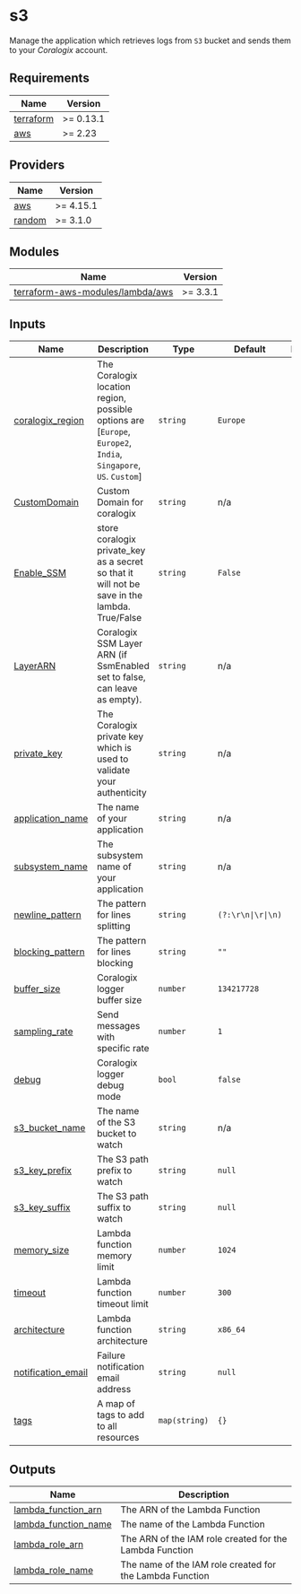 # s3

Manage the application which retrieves logs from `S3` bucket and sends them to your *Coralogix* account.

## Requirements

| Name | Version |
|------|---------|
| <a name="requirement_terraform"></a> [terraform](#requirement\_terraform) | >= 0.13.1 |
| <a name="requirement_aws"></a> [aws](#requirement\_aws) | >= 2.23 |

## Providers

| Name | Version |
|------|---------|
| <a name="provider_aws"></a> [aws](#provider\_aws) | >= 4.15.1 |
| <a name="provider_random"></a> [random](#provider\_random) | >= 3.1.0 |

## Modules

| Name | Version |
|------|---------|
| <a name="module_terraform_aws_modules_lambda_aws"></a> [terraform-aws-modules/lambda/aws](#module\_terraform\_aws\_modules\_lambda\_aws) | >= 3.3.1 |

## Inputs

| Name | Description | Type | Default | Required |
|------|-------------|------|---------|:--------:|
| <a name="input_coralogix_region"></a> [coralogix\_region](#input\_coralogix\_region) | The Coralogix location region, possible options are [`Europe`, `Europe2`, `India`, `Singapore`, `US`. `Custom`] | `string` | `Europe` | no |
| <a name="input_CustomDomain"></a> [CustomDomain](#input\_CustomDomain) | Custom Domain for coralogix | `string` | n/a | no |
| <a name="input_Enable_SSM"></a> [Enable_SSM](#input\_Enable_\_SSM) | store coralogix private_key as a secret so that it will not be save in the lambda. True/False | `string` | `False` | no |
| <a name="input_LayerARN"></a> [LayerARN](#input\_LayerARN) | Coralogix SSM Layer ARN (if SsmEnabled set to false, can leave as empty). | `string` | n/a | no |
| <a name="input_private_key"></a> [private\_key](#input\_private\_key) | The Coralogix private key which is used to validate your authenticity | `string` | n/a | yes |
| <a name="input_application_name"></a> [application\_name](#input\_application\_name) | The name of your application | `string` | n/a | yes |
| <a name="input_subsystem_name"></a> [subsystem\_name](#input\_subsystem\_name) | The subsystem name of your application | `string` | n/a | yes |
| <a name="input_newline_pattern"></a> [newline\_pattern](#input\_newline\_pattern) | The pattern for lines splitting | `string` | `(?:\r\n\|\r\|\n)` | no |
| <a name="input_blocking_pattern"></a> [blocking\_pattern](#input\_blocking\_pattern) | The pattern for lines blocking | `string` | `""` | no |
| <a name="input_buffer_size"></a> [buffer\_size](#input\_buffer\_size) | Coralogix logger buffer size | `number` | `134217728` | no |
| <a name="input_sampling_rate"></a> [sampling\_rate](#input\_sampling\_rate) | Send messages with specific rate | `number` | `1` | no |
| <a name="input_debug"></a> [debug](#debug) | Coralogix logger debug mode | `bool` | `false` | no |
| <a name="input_s3_bucket_name"></a> [s3\_bucket\_name](#input\_s3\_bucket\_name) | The name of the S3 bucket to watch | `string` | n/a | yes |
| <a name="input_s3_key_prefix"></a> [s3\_key\_prefix](#input\_s3\_key\_prefix) | The S3 path prefix to watch | `string` | `null` | no |
| <a name="input_s3_key_suffix"></a> [s3\_key\_suffix](#input\_s3\_key\_suffix) | The S3 path suffix to watch | `string` | `null` | no |
| <a name="input_memory_size"></a> [memory\_size](#input\_memory\_size) | Lambda function memory limit | `number` | `1024` | no |
| <a name="input_timeout"></a> [timeout](#input\_timeout) | Lambda function timeout limit | `number` | `300` | no |
| <a name="input_architecture"></a> [architecture](#input\_architecture) | Lambda function architecture | `string` | `x86_64` | no |
| <a name="input_notification_email"></a> [notification_email](#input\_notification\_email) | Failure notification email address | `string` | `null` | no |
| <a name="input_tags"></a> [tags](#input\_tags) | A map of tags to add to all resources | `map(string)` | `{}` | no |

## Outputs

| Name | Description |
|------|-------------|
| <a name="output_lambda_function_arn"></a> [lambda\_function\_arn](#output\_lambda\_function\_arn) | The ARN of the Lambda Function |
| <a name="output_lambda_function_name"></a> [lambda\_function\_name](#output\_lambda\_function\_name) | The name of the Lambda Function |
| <a name="output_lambda_role_arn"></a> [lambda\_role\_arn](#output\_lambda\_role\_arn) | The ARN of the IAM role created for the Lambda Function |
| <a name="output_lambda_role_name"></a> [lambda\_role\_name](#output\_lambda\_role\_name) | The name of the IAM role created for the Lambda Function |

